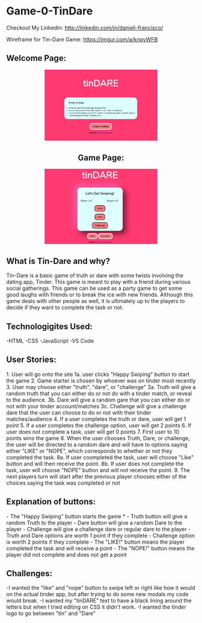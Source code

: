# Game-0-TinDare
Checkout My LinkedIn: http://linkedin.com/in/danielj-francisco/

Wireframe for Tin-Dare Game: https://imgur.com/a/knpyWFB

<h2>Welcome Page:</h2>
<div align="center">
<img src="/assets/HomePage-TinDare.png" width="300px"></img>
</div>
<div align="center">
<h2>Game Page:</h2>
<img src="/assets/GamePage-TinDare.png" width="300px"></img>
</div>
<h2>What is Tin-Dare and why?</h2>
Tin-Dare is a basic game of truth or dare with some twists involving the dating app, Tinder. This game is meant to play with a friend during various social gatherings. This game can be used as a party game to get some good laughs with friends or to break the ice with new friends. Although this game deals with other people as well, it is ultimately up to the players to decide if they want to complete the task or not. 

<h2>Technologigites Used:</h2>
-HTML
-CSS
-JavaScript
-VS Code

<h2>User Stories:</h2>
 1. User will go onto the site
    1a. user clicks "Happy Swiping" button to start the game 
 2. Game starter is chosen by whoever was on tinder most recently
 3. User may choose either "truth", "dare", or "challenge"
     3a. Truth will give a random truth that you can either do or not do with a tinder match, or reveal to the audience. 
     3b. Dare will give a random gare that you can either do or not with your tinder account/matches
     3c. Challenge will give a challenge dare that the user can choose to do or not with their tinder matches/audience
 4. If a user completes the truth or dare, user will get 1 point 
 5. If a user completes the challenge option, user will get 2 points
 6. If user does not complete a task, user will get 0 points 
 7. First user to 10 points wins the game 
 8. When the user chooses Truth, Dare, or challenge, the user will be directed to a random dare and will have to options saying either "LIKE" or "NOPE", which corresponds to whether or not they completed the task. 
    8a. If user coompleted the task, user will choose "Like" button and will then receive the point. 
    8b. If user does not complete the task, user will choose "NOPE" button and will not receive the point. 
9. The next players turn will start after the previous player chooses either of the choices saying the task was completed or not 

<h2>Explanation of buttons:</h2>
- The "Happy Swiping" button starts the game 
* - Truth button will give a random Truth to the player
- Dare button will give a random Dare to the player
- Challenge will give a challenge dare or regular dare to the player
- Truth and Dare options are worth 1 point if they complete 
- Challenge option is worth 2 points if they complete
- The "LIKE!" button means the player completed the task and will receive a point 
- The "NOPE!" button means the player did not complete and does not get a point 

<h2>Challenges:</h2>
-I wanted the "like" and "nope" button to swipe left or right like how it would on the actual tinder app, but after trying to do some new modals my code would break.
-I wanted my "tinDARE" text to have a black lining around the letters but when I tried editing on CSS it didn't work.
-I wanted the tinder logo to go between "tin" and "Dare"